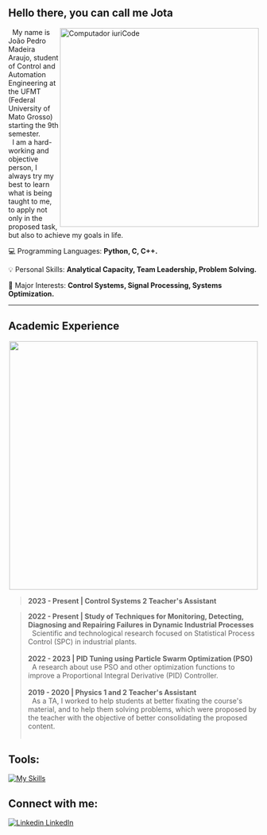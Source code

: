 ## Hello there, you can call me <strong>Jota</strong><br>
<img src="https://raw.githubusercontent.com/MicaelliMedeiros/micaellimedeiros/master/image/computer-illustration.png" min-width="400px" max-width="400px" width="400px" align="right" alt="Computador iuriCode">

<p align="left"> 

 &nbsp; My name is João Pedro Madeira Araujo, student of Control and Automation Engineering at the UFMT (Federal University of Mato Grosso) starting the 9th semester.<br>
 &nbsp; I am a hard-working and objective person, I always try my best to learn what is being taught to me, to apply not only in the proposed task, but also to achieve my goals in life.
</p>

<p align="left">
💻 Programming Languages: <strong>Python, C, C++.</strong>
</p>

<p align="left">
  💡 Personal Skills: <strong>Analytical Capacity, Team Leadership, Problem Solving.</strong>
</p>

<p align="left">
  🔎 Major Interests: <strong>Control Systems, Signal Processing, Systems Optimization.</strong>
</p>

---


## Academic Experience <br>

<p align="center">
 <img src="https://studentspace.org.uk/assets/images/student-space_illustrations_studying.png" min-width="500px" max-width="500px" width="500px" >
</p>

> **2023 - Present | Control Systems 2 Teacher's Assistant** <br>

> **2022 - Present | Study of Techniques for Monitoring, Detecting, Diagnosing and Repairing Failures in Dynamic Industrial Processes** <br>
 &nbsp; Scientific and technological research focused on Statistical Process Control (SPC) in industrial plants.<br><br>
> **2022 - 2023 | PID Tuning using Particle Swarm Optimization (PSO)** <br>
 &nbsp; A research about use PSO and other optimization functions to improve a Proportional Integral Derivative (PID) Controller.<br><br> 
> **2019 - 2020 | Physics 1 and 2 Teacher's Assistant**<br>
 &nbsp; As a TA, I worked to help students at better fixating the course's material, and to help them solving problems, which were proposed by the teacher with the objective of better consolidating the proposed content. <br> <br>


## Tools: 
[![My Skills](https://skills.thijs.gg/icons?i=matlab,vscode,latex,arduino)](https://skills.thijs.gg)

## Connect with me:
[![Linkedin](https://i.stack.imgur.com/gVE0j.png) LinkedIn](https://www.linkedin.com/in/joão-pedro-madeira-araujo-a503171b1/)
&nbsp;
